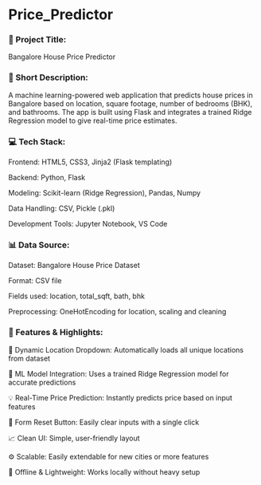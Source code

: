 # Price_Predictor

### 📌 Project Title:
Bangalore House Price Predictor

### 📝 Short Description:
A machine learning-powered web application that predicts house prices in Bangalore based on location, square footage, number of bedrooms (BHK), and bathrooms. The app is built using Flask and integrates a trained Ridge Regression model to give real-time price estimates.

### 💻 Tech Stack:
Frontend: HTML5, CSS3, Jinja2 (Flask templating)

Backend: Python, Flask

Modeling: Scikit-learn (Ridge Regression), Pandas, Numpy

Data Handling: CSV, Pickle (.pkl)

Development Tools: Jupyter Notebook, VS Code

### 📊 Data Source:
Dataset: Bangalore House Price Dataset

Format: CSV file

Fields used: location, total_sqft, bath, bhk

Preprocessing: OneHotEncoding for location, scaling and cleaning

### 🌟 Features & Highlights:
📍 Dynamic Location Dropdown: Automatically loads all unique locations from dataset

🧠 ML Model Integration: Uses a trained Ridge Regression model for accurate predictions

💡 Real-Time Price Prediction: Instantly predicts price based on input features

🔁 Form Reset Button: Easily clear inputs with a single click

📈 Clean UI: Simple, user-friendly layout

⚙️ Scalable: Easily extendable for new cities or more features

💾 Offline & Lightweight: Works locally without heavy setup
